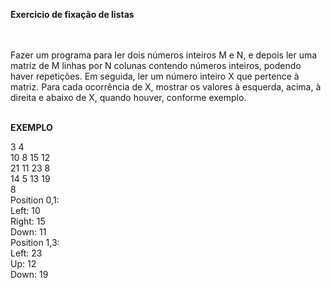 **Exercicio de fixação de listas** </br> </br> </br>

Fazer um programa para ler dois números inteiros M e N, e depois ler
uma matriz de M linhas por N colunas contendo números inteiros,
podendo haver repetições. Em seguida, ler um número inteiro X que
pertence à matriz. Para cada ocorrência de X, mostrar os valores à
esquerda, acima, à direita e abaixo de X, quando houver, conforme
exemplo.
</br> </br>

**EXEMPLO**

3 4 </br>
10 8 15 12 </br>
21 11 23 8 </br>
14 5 13 19 </br>
8 </br>
Position 0,1: </br>
Left: 10 </br>
Right: 15 </br>
Down: 11 </br>
Position 1,3: </br>
Left: 23 </br>
Up: 12 </br>
Down: 19 </br>

